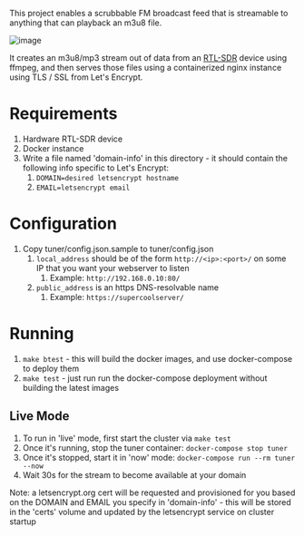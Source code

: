 This project enables a scrubbable FM broadcast feed that is streamable to anything that can playback an m3u8 file.

![image](https://user-images.githubusercontent.com/2223592/137526576-9da596b6-eb17-4909-a152-90afb53b8381.png)

It creates an m3u8/mp3 stream out of data from an [RTL-SDR](https://www.rtl-sdr.com/) device using ffmpeg, and then serves those files using a containerized nginx instance using TLS / SSL from Let's Encrypt.

# Requirements

1. Hardware RTL-SDR device
1. Docker instance
1. Write a file named 'domain-info' in this directory - it should contain the following info specific to Let's Encrypt:
   1. `DOMAIN=desired letsencrypt hostname`
   1. `EMAIL=letsencrypt email`

# Configuration

1. Copy tuner/config.json.sample to tuner/config.json
   1. `local_address` should be of the form `http://<ip>:<port>/` on some IP that you want your webserver to listen
	  1. Example: `http://192.168.0.10:80/`
   1. `public_address` is an https DNS-resolvable name
	  1. Example: `https://supercoolserver/`

# Running

1. `make btest` - this will build the docker images, and use docker-compose to deploy them
1. `make test` - just run run the docker-compose deployment without building the latest images

## Live Mode

1. To run in 'live' mode, first start the cluster via `make test`
1. Once it's running, stop the tuner container: `docker-compose stop tuner`
1. Once it's stopped, start it in 'now' mode: `docker-compose run --rm tuner --now`
1. Wait 30s for the stream to become available at your domain

Note: a letsencrypt.org cert will be requested and provisioned for you based on the DOMAIN and EMAIL you specify in 'domain-info' - this will be stored in the 'certs' volume and updated by the letsencrypt service on cluster startup
